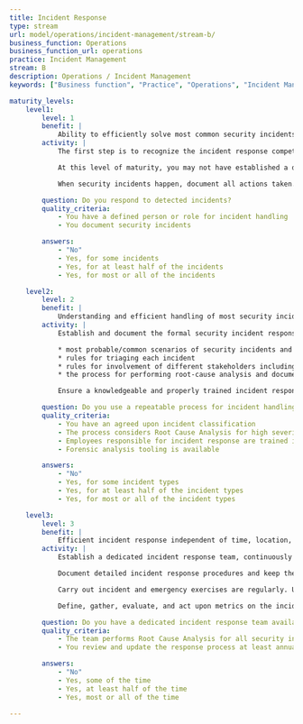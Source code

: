 ```yaml
---
title: Incident Response
type: stream
url: model/operations/incident-management/stream-b/
business_function: Operations
business_function_url: operations
practice: Incident Management
stream: B
description: Operations / Incident Management
keywords: ["Business function", "Practice", "Operations", "Incident Management"]

maturity_levels:
    level1:
        level: 1
        benefit: |
            Ability to efficiently solve most common security incidents
        activity: |
            The first step is to recognize the incident response competence as such, and define a responsible owner. Provide them the time and resources they need to keep up with current state of incident handling best practices and forensic tooling.

            At this level of maturity, you may not have established a dedicated incident response team, but you have defined the participants of the process (usually different roles). Assign a single point of contact for the process, known to all relevant stakeholders. Ensure that the point of contact knows how to reach each participant, and define on-call responsibilities for those who have them.

            When security incidents happen, document all actions taken. Protect this information from unauthorized access.

        question: Do you respond to detected incidents?
        quality_criteria:
            - You have a defined person or role for incident handling
            - You document security incidents

        answers:
            - "No"
            - Yes, for some incidents
            - Yes, for at least half of the incidents
            - Yes, for most or all of the incidents

    level2:
        level: 2
        benefit: |
            Understanding and efficient handling of most security incidents
        activity: |
            Establish and document the formal security incident response process. Ensure documentation includes information like&#58;

            * most probable/common scenarios of security incidents and high-level instructions for handling them; for such scenarios, also use public knowledge about possibly relevant third-party incidents
            * rules for triaging each incident
            * rules for involvement of different stakeholders including senior management, Public Relations, Legal, privacy, Human Resources, external (law enforcement) authorities, and customers; specify mandatory timeframe to do so, if needed
            * the process for performing root-cause analysis and documentation of its results

            Ensure a knowledgeable and properly trained incident response team is available both during and outside of business hours. Define timelines for action and a war room. Keep hardware and software tools up to date and ready for use anytime.

        question: Do you use a repeatable process for incident handling?
        quality_criteria:
            - You have an agreed upon incident classification
            - The process considers Root Cause Analysis for high severity incidents
            - Employees responsible for incident response are trained in this process
            - Forensic analysis tooling is available

        answers:
            - "No"
            - Yes, for some incident types
            - Yes, for at least half of the incident types
            - Yes, for most or all of the incident types

    level3:
        level: 3
        benefit: |
            Efficient incident response independent of time, location, or type of incident
        activity: |
            Establish a dedicated incident response team, continuously available and responsible for continuous process improvement with the help of regular RCAs. For distributed organizations, define and document logistics rules for all relevant locations if sensible.

            Document detailed incident response procedures and keep them up to date. Automate procedures where appropriate. Keep all resources necessary for these procedures (e.g., separate communicating infrastructure or reliable external location) ready to use. Detect and correct unavailability of these resources in a timely manner.

            Carry out incident and emergency exercises are regularly. Use the results for process improvement.

            Define, gather, evaluate, and act upon metrics on the incident response process, including its continuous improvement.

        question: Do you have a dedicated incident response team available?
        quality_criteria:
            - The team performs Root Cause Analysis for all security incidents unless there is a specific reason not to do so
            - You review and update the response process at least annually

        answers:
            - "No"
            - Yes, some of the time
            - Yes, at least half of the time
            - Yes, most or all of the time

---
```

